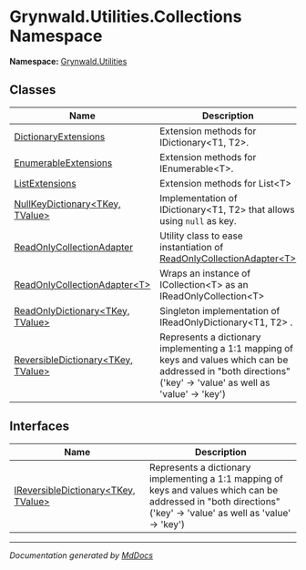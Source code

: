 ﻿<!--  
  <auto-generated>   
    The contents of this file were generated by a tool.  
    Changes to this file may be list if the file is regenerated  
  </auto-generated>   
-->

# Grynwald.Utilities.Collections Namespace

**Namespace:** [Grynwald.Utilities](../index.md)  

## Classes

| Name                                                                    | Description                                                                                                                                                          |
| ----------------------------------------------------------------------- | -------------------------------------------------------------------------------------------------------------------------------------------------------------------- |
| [DictionaryExtensions](DictionaryExtensions/index.md)                   | Extension methods for IDictionary\<T1, T2\>.                                                                                                                         |
| [EnumerableExtensions](EnumerableExtensions/index.md)                   | Extension methods for IEnumerable\<T\>.                                                                                                                              |
| [ListExtensions](ListExtensions/index.md)                               | Extension methods for List\<T\>                                                                                                                                      |
| [NullKeyDictionary\<TKey, TValue\>](NullKeyDictionary-2/index.md)       | Implementation of IDictionary\<T1, T2\> that allows using `null` as key.                                                                                             |
| [ReadOnlyCollectionAdapter](ReadOnlyCollectionAdapter/index.md)         | Utility class to ease instantiation of [ReadOnlyCollectionAdapter\<T\>](ReadOnlyCollectionAdapter-1/index.md)                                                        |
| [ReadOnlyCollectionAdapter\<T\>](ReadOnlyCollectionAdapter-1/index.md)  | Wraps an instance of ICollection\<T\> as an IReadOnlyCollection\<T\>                                                                                                 |
| [ReadOnlyDictionary\<TKey, TValue\>](ReadOnlyDictionary-2/index.md)     | Singleton implementation of IReadOnlyDictionary\<T1, T2\> .                                                                                                          |
| [ReversibleDictionary\<TKey, TValue\>](ReversibleDictionary-2/index.md) | Represents a dictionary implementing a 1:1 mapping of keys and values which can be addressed in "both directions" ('key' \-\> 'value' as well as 'value' \-\> 'key') |

## Interfaces

| Name                                                                      | Description                                                                                                                                                          |
| ------------------------------------------------------------------------- | -------------------------------------------------------------------------------------------------------------------------------------------------------------------- |
| [IReversibleDictionary\<TKey, TValue\>](IReversibleDictionary-2/index.md) | Represents a dictionary implementing a 1:1 mapping of keys and values which can be addressed in "both directions" ('key' \-\> 'value' as well as 'value' \-\> 'key') |

___

*Documentation generated by [MdDocs](https://github.com/ap0llo/mddocs)*
